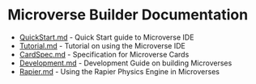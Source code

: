 # Microverse Builder Documentation

* [QuickStart.md](./QuickStart.md) - Quick Start guide to Microverse IDE
* [Tutorial.md](./Tutorial.md) - Tutorial on using the Microverse IDE
* [CardSpec.md](./CardSpec.md) - Specification for Microverse Cards
* [Development.md](./Development.md) - Development Guide on building Microverses
* [Rapier.md](./Rapier.md) - Using the Rapier Physics Engine in Microverses
